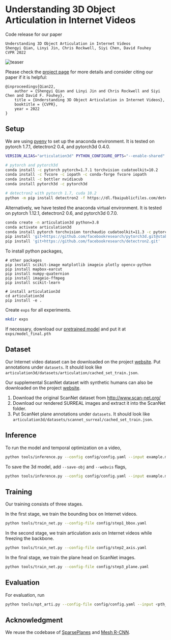 # Understanding 3D Object Articulation in Internet Videos

Code release for our paper

```
Understanding 3D Object Articulation in Internet Videos
Shengyi Qian, Linyi Jin, Chris Rockwell, Siyi Chen, David Fouhey
CVPR 2022
```

![teaser](docs/teaser.png)

Please check the [project page](https://jasonqsy.github.io/Articulation3D/) for more details and consider citing our paper if it is helpful:

```
@inproceedings{Qian22,
    author = {Shengyi Qian and Linyi Jin and Chris Rockwell and Siyi Chen and David F. Fouhey},
    title = {Understanding 3D Object Articulation in Internet Videos},
    booktitle = {CVPR},
    year = 2022
}
```

## Setup

We are using [pyenv](https://github.com/pyenv/pyenv) to set up the anaconda environment. It is tested on pytorch 1.7.1, detectron2 0.4, and pytorch3d 0.4.0.

```bash
VERSION_ALIAS="articulation3d" PYTHON_CONFIGURE_OPTS="--enable-shared" pyenv install anaconda3-2020.11

# pytorch and pytorch3d
conda install -c pytorch pytorch=1.7.1 torchvision cudatoolkit=10.2
conda install -c fvcore -c iopath -c conda-forge fvcore iopath
conda install -c bottler nvidiacub
conda install pytorch3d -c pytorch3d

# detectron2 with pytorch 1.7, cuda 10.2
python -m pip install detectron2 -f https://dl.fbaipublicfiles.com/detectron2/wheels/cu102/torch1.7/index.html
```

Alternatively, we have tested the anaconda virtual environment. It is tested on pytorch 1.12.1, detectron2 0.6, and pytorch3d 0.7.0.

```bash
conda create -n articulation3d python=3.8
conda activate articulation3d
conda install pytorch torchvision torchaudio cudatoolkit=11.3 -c pytorch
pip install 'git+https://github.com/facebookresearch/pytorch3d.git@stable'
pip install 'git+https://github.com/facebookresearch/detectron2.git'
```

To install python packages,

```
# other packages
pip install scikit-image matplotlib imageio plotly opencv-python
pip install mapbox-earcut
pip install numpy-quaternion
pip install imageio-ffmpeg
pip install scikit-learn

# install articulation3d
cd articulation3d
pip install -e .
```

Create `exps` for all experiments.

```bash
mkdir exps
```

If necessary, download our [pretrained model](https://fouheylab.eecs.umich.edu/~syqian/articulation3d/model_final.tar.gz) and put it at `exps/model_final.pth`


## Dataset

Our Internet video dataset can be downloaded on the project [website](https://jasonqsy.github.io/Articulation3D/). Put annotations under `datasets`. It should look like `articulation3d/datasets/articulation/cached_set_train.json`.

Our supplemental ScanNet dataset with synthetic humans can also be downloaded on the project [website](https://jasonqsy.github.io/Articulation3D/).

1. Download the original ScanNet dataset from http://www.scan-net.org/
2. Download our rendered SURREAL images and extract it into the ScanNet folder.
3. Put ScanNet plane annotations under `datasets`. It should look like `articulation3d/datasets/scannet_surreal/cached_set_train.json`.


## Inference

To run the model and temporal optimization on a video,

```bash
python tools/inference.py --config config/config.yaml --input example.mp4 --output output
```

To save the 3d model, add `--save-obj` and `--webvis` flags,

```bash
python tools/inference.py --config config/config.yaml --input example.mp4 --output output --save-obj --webvis
```

## Training 

Our training consists of three stages.

In the first stage, we train the bounding box on Internet videos.

```bash
python tools/train_net.py --config-file config/step1_bbox.yaml
```

In the second stage, we train articulation axis on Internet videos while freezing the backbone.

```bash
python tools/train_net.py --config-file config/step2_axis.yaml
```

In the final stage, we train the plane head on ScanNet images.

```bash
python tools/train_net.py --config-file config/step3_plane.yaml
```

## Evaluation

For evaluation, run

```bash
python tools/opt_arti.py --config-file config/config.yaml --input <pth_file> --output output
```

## Acknowledgment

We reuse the codebase of [SparsePlanes](https://github.com/jinlinyi/SparsePlanes) and [Mesh R-CNN](https://github.com/facebookresearch/meshrcnn).
